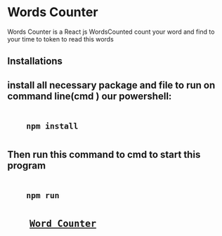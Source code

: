 <h1>Words Counter</h1>
<p>Words Counter is a React js WordsCounted  count your word and find to your time to token to read this words</p>

<h2>Installations<h2>
  <p>install all necessary package and file to run on  command line(cmd ) our powershell:</p>
  <pre>
  <code>
    npm install
  </code></pre>
  <p>Then run this command to cmd to start this program</p>
    <pre>
  <code>
    npm run
  </code></pre>
 <pre>
    <a href="https://adilnawaz256.github.io/Word_Counter_ReactJs/" target="_blank">Word Counter</a>
</pre>

  
